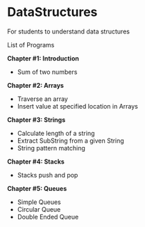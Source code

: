 # DataStructures
 For students to understand data structures

List of Programs

**Chapter #1: Introduction**
- Sum of two numbers

**Chapter #2: Arrays**
- Traverse an array 
- Insert value at specified location in Arrays

**Chapter #3: Strings**
- Calculate length of a string
- Extract SubString from a given String
- String pattern matching

**Chapter #4: Stacks**
- Stacks push and pop

**Chapter #5: Queues**
- Simple Queues
- Circular Queue
- Double Ended Queue
